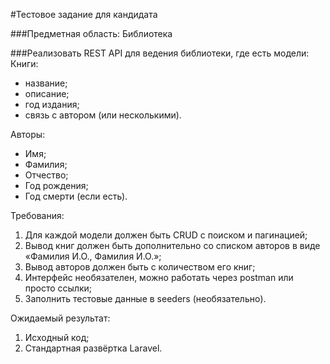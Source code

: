 #Тестовое задание для кандидата

###Предметная область: Библиотека 

###Реализовать REST API для ведения библиотеки, где есть модели:
Книги:
* название;
* описание;
* год издания;
* связь с автором (или несколькими).

Авторы:
* Имя;
* Фамилия;
* Отчество;
* Год рождения;
* Год смерти (если есть).

Требования:

1. Для каждой модели должен быть CRUD с поиском и пагинацией;
2. Вывод книг должен быть дополнительно со списком авторов в виде «Фамилия И.О., Фамилия И.О.»;
3. Вывод авторов должен быть с количеством его книг;
4. Интерфейс необязателен, можно работать через postman или просто ссылки;
5. Заполнить тестовые данные в seeders (необязательно).
   
Ожидаемый результат:

1. Исходный код;
2. Стандартная развёртка Laravel.
